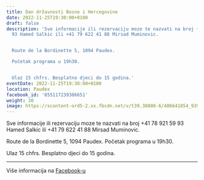 ```yaml
---
title: Dan državnosti Bosne i Hercegovine
date: 2022-11-25T19:30:00+0100
draft: false
description: 'Sve informacije ili rezervaciju moze te nazvati na broj +41 78 921 59
  93 Hamed Salkic ili +41 79 622 41 88 Mirsad Muminovic.


  Route de la Bordinette 5, 1094 Paudex.

  Početak programa u 19h30.


  Ulaz 15 chfrs. Besplatno djeci do 15 godina.'
eventDate: 2022-11-25T19:30:00+0100
location: Paudex
facebook_id: '655117239386651'
weight: 30
image: https://scontent-ord5-2.xx.fbcdn.net/v/t39.30808-6/486641854_9399207156841686_1516080123773765506_n.jpg?_nc_cat=103&ccb=1-7&_nc_sid=9e60e4&_nc_ohc=AN9Ox2s7cxAQ7kNvwGnKp_A&_nc_oc=AdnOsT3Xu4MCRthPiABu-AqeVmNiQbISzV70eimE_2k7aeacDl837CdE1hwmg6BV3Hw&_nc_zt=23&_nc_ht=scontent-ord5-2.xx&edm=ABTKTjYEAAAA&_nc_gid=EZZ3BRRprpZm4PSYX4bw4w&oh=00_AfbXnpvDk5VcqI1mJz-M-k6HuQQENq5XE4GFuKFVfgZAxw&oe=68CC15BD
---
```


Sve informacije ili rezervaciju moze te nazvati na broj +41 78 921 59 93 Hamed Salkic ili +41 79 622 41 88 Mirsad Muminovic.

Route de la Bordinette 5, 1094 Paudex.
Početak programa u 19h30.

Ulaz 15 chfrs. Besplatno djeci do 15 godina.

---

Više informacija na [Facebook-u](https://facebook.com/events/655117239386651)
